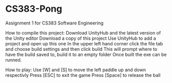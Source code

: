 # CS383-Pong
Assignment 1 for CS383 Software Engineering

How to compile this project:
Download UnityHub and the latest version of the Unity editor
Download a copy of this project
Use UnityHub to add a project and open up this one
In the upper left hand corner click the file tab and choose build settings and then click build
This will prompt where to have the build saved to, build it to an empty folder
Once built the exe can be runned.

How to play:
Use [W] and [S] to move the left paddle up and down respectivly
Press [ESC] to exit the game
Press [Space] to release the ball
